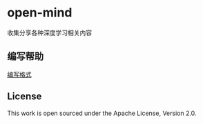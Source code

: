# open-mind

收集分享各种深度学习相关内容


## 编写帮助

[编写格式](https://docs.github.com/cn/github/writing-on-github/basic-writing-and-formatting-syntax)

## License

This work is open sourced under the Apache License, Version 2.0.
